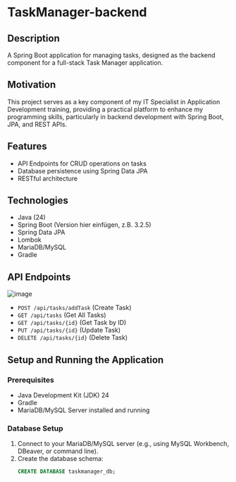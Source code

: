 # TaskManager-backend

## Description
A Spring Boot application for managing tasks, designed as the backend component for a full-stack Task Manager application.

## Motivation
This project serves as a key component of my IT Specialist in Application Development training, providing a practical platform to enhance my programming skills, particularly in backend development with Spring Boot, JPA, and REST APIs.

## Features
- API Endpoints for CRUD operations on tasks
- Database persistence using Spring Data JPA
- RESTful architecture

## Technologies
- Java (24)
- Spring Boot (Version hier einfügen, z.B. 3.2.5)
- Spring Data JPA
- Lombok
- MariaDB/MySQL
- Gradle

## API Endpoints
![image](https://github.com/user-attachments/assets/a43c5b35-669f-4513-846a-8340dfe9d608)
- `POST /api/tasks/addTask` (Create Task)
- `GET /api/tasks` (Get All Tasks)
- `GET /api/tasks/{id}` (Get Task by ID)
- `PUT /api/tasks/{id}` (Update Task)
- `DELETE /api/tasks/{id}` (Delete Task)

## Setup and Running the Application
### Prerequisites
- Java Development Kit (JDK) 24
- Gradle
- MariaDB/MySQL Server installed and running

### Database Setup
1. Connect to your MariaDB/MySQL server (e.g., using MySQL Workbench, DBeaver, or command line).
2. Create the database schema:
   ```sql
   CREATE DATABASE taskmanager_db;
